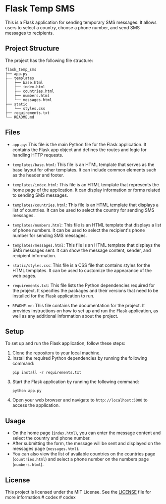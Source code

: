 # Flask Temp SMS

This is a Flask application for sending temporary SMS messages. It allows users to select a country, choose a phone number, and send SMS messages to recipients.

## Project Structure

The project has the following file structure:

```
flask_temp_sms
├── app.py
├── templates
│   ├── base.html
│   ├── index.html
│   ├── countries.html
│   ├── numbers.html
│   └── messages.html
├── static
│   └── styles.css
├── requirements.txt
└── README.md
```

## Files

- `app.py`: This file is the main Python file for the Flask application. It contains the Flask app object and defines the routes and logic for handling HTTP requests.

- `templates/base.html`: This file is an HTML template that serves as the base layout for other templates. It can include common elements such as the header and footer.

- `templates/index.html`: This file is an HTML template that represents the home page of the application. It can display information or forms related to sending SMS messages.

- `templates/countries.html`: This file is an HTML template that displays a list of countries. It can be used to select the country for sending SMS messages.

- `templates/numbers.html`: This file is an HTML template that displays a list of phone numbers. It can be used to select the recipient's phone number for sending SMS messages.

- `templates/messages.html`: This file is an HTML template that displays the SMS messages sent. It can show the message content, sender, and recipient information.

- `static/styles.css`: This file is a CSS file that contains styles for the HTML templates. It can be used to customize the appearance of the web pages.

- `requirements.txt`: This file lists the Python dependencies required for the project. It specifies the packages and their versions that need to be installed for the Flask application to run.

- `README.md`: This file contains the documentation for the project. It provides instructions on how to set up and run the Flask application, as well as any additional information about the project.

## Setup

To set up and run the Flask application, follow these steps:

1. Clone the repository to your local machine.
2. Install the required Python dependencies by running the following command:
   ```
   pip install -r requirements.txt
   ```
3. Start the Flask application by running the following command:
   ```
   python app.py
   ```
4. Open your web browser and navigate to `http://localhost:5000` to access the application.

## Usage

- On the home page (`index.html`), you can enter the message content and select the country and phone number.
- After submitting the form, the message will be sent and displayed on the messages page (`messages.html`).
- You can also view the list of available countries on the countries page (`countries.html`) and select a phone number on the numbers page (`numbers.html`).

## License

This project is licensed under the MIT License. See the [LICENSE](LICENSE) file for more information.#   c o d e x  
 #   c o d e x  
 